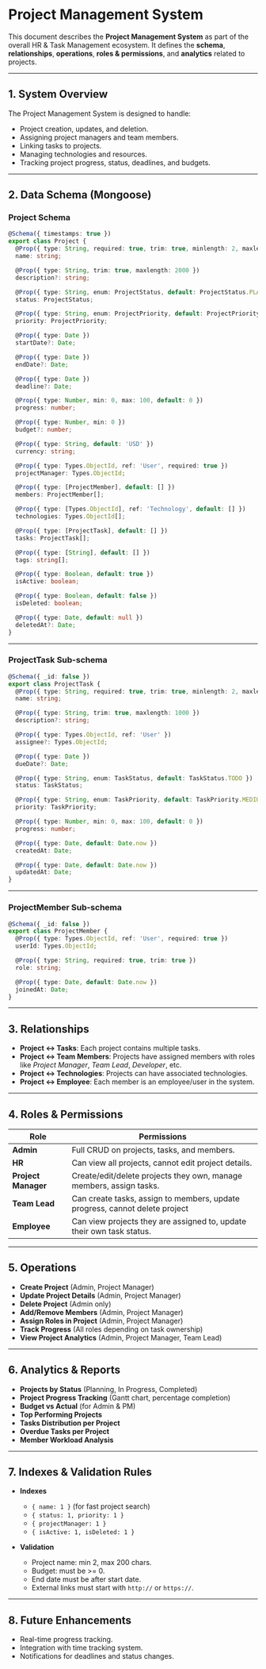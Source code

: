 
# Project Management System

This document describes the **Project Management System** as part of the overall HR & Task Management ecosystem. It defines the **schema**, **relationships**, **operations**, **roles & permissions**, and **analytics** related to projects.

---

## 1. System Overview

The Project Management System is designed to handle:
- Project creation, updates, and deletion.
- Assigning project managers and team members.
- Linking tasks to projects.
- Managing technologies and resources.
- Tracking project progress, status, deadlines, and budgets.

---

## 2. Data Schema (Mongoose)

### **Project Schema**
```typescript
@Schema({ timestamps: true })
export class Project {
  @Prop({ type: String, required: true, trim: true, minlength: 2, maxlength: 200 })
  name: string;

  @Prop({ type: String, trim: true, maxlength: 2000 })
  description?: string;

  @Prop({ type: String, enum: ProjectStatus, default: ProjectStatus.PLANNING })
  status: ProjectStatus;

  @Prop({ type: String, enum: ProjectPriority, default: ProjectPriority.MEDIUM })
  priority: ProjectPriority;

  @Prop({ type: Date })
  startDate?: Date;

  @Prop({ type: Date })
  endDate?: Date;

  @Prop({ type: Date })
  deadline?: Date;

  @Prop({ type: Number, min: 0, max: 100, default: 0 })
  progress: number;

  @Prop({ type: Number, min: 0 })
  budget?: number;

  @Prop({ type: String, default: 'USD' })
  currency: string;

  @Prop({ type: Types.ObjectId, ref: 'User', required: true })
  projectManager: Types.ObjectId;

  @Prop({ type: [ProjectMember], default: [] })
  members: ProjectMember[];

  @Prop({ type: [Types.ObjectId], ref: 'Technology', default: [] })
  technologies: Types.ObjectId[];

  @Prop({ type: [ProjectTask], default: [] })
  tasks: ProjectTask[];

  @Prop({ type: [String], default: [] })
  tags: string[];

  @Prop({ type: Boolean, default: true })
  isActive: boolean;

  @Prop({ type: Boolean, default: false })
  isDeleted: boolean;

  @Prop({ type: Date, default: null })
  deletedAt?: Date;
}
```

---

### **ProjectTask Sub-schema**
```typescript
@Schema({ _id: false })
export class ProjectTask {
  @Prop({ type: String, required: true, trim: true, minlength: 2, maxlength: 200 })
  name: string;

  @Prop({ type: String, trim: true, maxlength: 1000 })
  description?: string;

  @Prop({ type: Types.ObjectId, ref: 'User' })
  assignee?: Types.ObjectId;

  @Prop({ type: Date })
  dueDate?: Date;

  @Prop({ type: String, enum: TaskStatus, default: TaskStatus.TODO })
  status: TaskStatus;

  @Prop({ type: String, enum: TaskPriority, default: TaskPriority.MEDIUM })
  priority: TaskPriority;

  @Prop({ type: Number, min: 0, max: 100, default: 0 })
  progress: number;

  @Prop({ type: Date, default: Date.now })
  createdAt: Date;

  @Prop({ type: Date, default: Date.now })
  updatedAt: Date;
}
```

---

### **ProjectMember Sub-schema**
```typescript
@Schema({ _id: false })
export class ProjectMember {
  @Prop({ type: Types.ObjectId, ref: 'User', required: true })
  userId: Types.ObjectId;

  @Prop({ type: String, required: true, trim: true })
  role: string;

  @Prop({ type: Date, default: Date.now })
  joinedAt: Date;
}
```

---

## 3. Relationships

- **Project ↔ Tasks**: Each project contains multiple tasks.  
- **Project ↔ Team Members**: Projects have assigned members with roles like *Project Manager*, *Team Lead*, *Developer*, etc.  
- **Project ↔ Technologies**: Projects can have associated technologies.  
- **Project ↔ Employee**: Each member is an employee/user in the system.

---

## 4. Roles & Permissions

| Role              | Permissions                                                                 |
|--------------------|-----------------------------------------------------------------------------|
| **Admin**          | Full CRUD on projects, tasks, and members.                                 |
| **HR**             | Can view all projects, cannot edit project details.                        |
| **Project Manager**| Create/edit/delete projects they own, manage members, assign tasks.        |
| **Team Lead**      | Can create tasks, assign to members, update progress, cannot delete project|
| **Employee**       | Can view projects they are assigned to, update their own task status.      |

---

## 5. Operations

- **Create Project** (Admin, Project Manager)
- **Update Project Details** (Admin, Project Manager)
- **Delete Project** (Admin only)
- **Add/Remove Members** (Admin, Project Manager)
- **Assign Roles in Project** (Admin, Project Manager)
- **Track Progress** (All roles depending on task ownership)
- **View Project Analytics** (Admin, Project Manager, Team Lead)

---

## 6. Analytics & Reports

- **Projects by Status** (Planning, In Progress, Completed)
- **Project Progress Tracking** (Gantt chart, percentage completion)
- **Budget vs Actual** (for Admin & PM)
- **Top Performing Projects**
- **Tasks Distribution per Project**
- **Overdue Tasks per Project**
- **Member Workload Analysis**

---

## 7. Indexes & Validation Rules

- **Indexes**
    - `{ name: 1 }` (for fast project search)
    - `{ status: 1, priority: 1 }`
    - `{ projectManager: 1 }`
    - `{ isActive: 1, isDeleted: 1 }`

- **Validation**
    - Project name: min 2, max 200 chars.
    - Budget: must be >= 0.
    - End date must be after start date.
    - External links must start with `http://` or `https://`.

---

## 8. Future Enhancements
- Real-time progress tracking.
- Integration with time tracking system.
- Notifications for deadlines and status changes.
